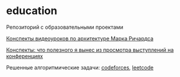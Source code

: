 # education
Репозиторий с образовательными проектами

[Конспекты видеоуроков по архитектуре Марка Ричардса](https://github.com/kuznetsovvj/education/blob/main/Software%20Architecture%20Monday.md)

[Конспекты: что полезного я вынес из просмотра выступлений на конференциях](https://github.com/kuznetsovvj/education/blob/main/conference%20clips.md)

Решенные алгоритмические задачи: [codeforces](https://github.com/kuznetsovvj/education/tree/main/algorithms/codeforces), [leetcode](https://github.com/kuznetsovvj/education/tree/main/algorithms/leetcode)
